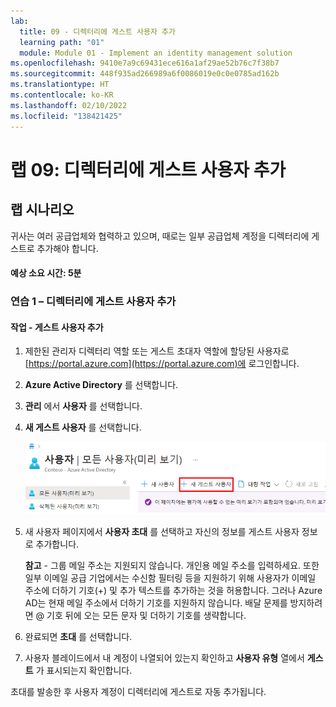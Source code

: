 ```yaml
---
lab:
  title: 09 - 디렉터리에 게스트 사용자 추가
  learning path: "01"
  module: Module 01 - Implement an identity management solution
ms.openlocfilehash: 9410e7a9c69431ece616a1af29ae52b76c7f38b7
ms.sourcegitcommit: 448f935ad266989a6f0086019e0c0e0785ad162b
ms.translationtype: HT
ms.contentlocale: ko-KR
ms.lasthandoff: 02/10/2022
ms.locfileid: "138421425"
---
```

# <a name="lab-09-add-guest-users-to-the-directory"></a>랩 09: 디렉터리에 게스트 사용자 추가

## <a name="lab-scenario"></a>랩 시나리오

귀사는 여러 공급업체와 협력하고 있으며, 때로는 일부 공급업체 계정을 디렉터리에 게스트로 추가해야 합니다.

#### <a name="estimated-time-5-minutes"></a>예상 소요 시간: 5분

### <a name="exercise-1---add-guest-users-to-the-directory"></a>연습 1 – 디렉터리에 게스트 사용자 추가

#### <a name="task---add-the-guest-user"></a>작업 - 게스트 사용자 추가

1. 제한된 관리자 디렉터리 역할 또는 게스트 초대자 역할에 할당된 사용자로 [https://portal.azure.com](https://portal.azure.com)에 로그인합니다.

2. **Azure Active Directory** 를 선택합니다.

3. **관리** 에서 **사용자** 를 선택합니다.

4. **새 게스트 사용자** 를 선택합니다.

    ![새 게스트 사용자 메뉴 옵션이 선택된 사용자 블레이드를 보여주는 화면 이미지](./media/lp1-mod3-new-guest-user-menu-selection.png)

5. 새 사용자 페이지에서 **사용자 초대** 를 선택하고 자신의 정보를 게스트 사용자 정보로 추가합니다.

    **참고** - 그룹 메일 주소는 지원되지 않습니다. 개인용 메일 주소를 입력하세요. 또한 일부 이메일 공급 기업에서는 수신함 필터링 등을 지원하기 위해 사용자가 이메일 주소에 더하기 기호(+) 및 추가 텍스트를 추가하는 것을 허용합니다. 그러나 Azure AD는 현재 메일 주소에서 더하기 기호를 지원하지 않습니다. 배달 문제를 방지하려면 @ 기호 뒤에 오는 모든 문자 및 더하기 기호를 생략합니다.

6. 완료되면 **초대** 를 선택합니다.

7. 사용자 블레이드에서 내 계정이 나열되어 있는지 확인하고 **사용자 유형** 열에서 **게스트** 가 표시되는지 확인합니다.

초대를 발송한 후 사용자 계정이 디렉터리에 게스트로 자동 추가됩니다.

